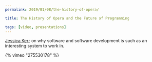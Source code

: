 ```yaml
---
permalink: 2019/01/08/the-history-of-opera/

title: The History of Opera and the Future of Programming

tags: [video, presentations]
---
```


<a href="https://twitter.com/jessitron">Jessica Kerr</a> on why software and software development is such as an interesting system to work in.

{% vimeo "275530178" %}
